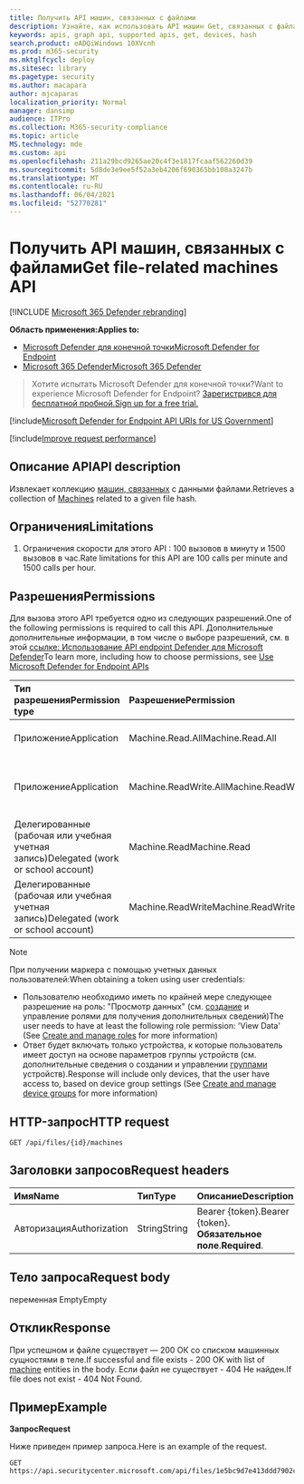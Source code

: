 ```yaml
---
title: Получить API машин, связанных с файлами
description: Узнайте, как использовать API машин Get, связанных с файлами, чтобы получить коллекцию машин, связанных с hash файла в Microsoft Defender для конечной точки.
keywords: apis, graph api, supported apis, get, devices, hash
search.product: eADQiWindows 10XVcnh
ms.prod: m365-security
ms.mktglfcycl: deploy
ms.sitesec: library
ms.pagetype: security
ms.author: macapara
author: mjcaparas
localization_priority: Normal
manager: dansimp
audience: ITPro
ms.collection: M365-security-compliance
ms.topic: article
MS.technology: mde
ms.custom: api
ms.openlocfilehash: 211a29bcd9265ae20c4f3e1817fcaaf562260d39
ms.sourcegitcommit: 5d8de3e9ee5f52a3eb4206f690365bb108a3247b
ms.translationtype: MT
ms.contentlocale: ru-RU
ms.lasthandoff: 06/04/2021
ms.locfileid: "52770281"
---
```

# <a name="get-file-related-machines-api"></a><span data-ttu-id="b8b1a-104">Получить API машин, связанных с файлами</span><span class="sxs-lookup"><span data-stu-id="b8b1a-104">Get file-related machines API</span></span>

[!INCLUDE [Microsoft 365 Defender rebranding](../../includes/microsoft-defender.md)]

<span data-ttu-id="b8b1a-105">**Область применения:**</span><span class="sxs-lookup"><span data-stu-id="b8b1a-105">**Applies to:**</span></span>
- [<span data-ttu-id="b8b1a-106">Microsoft Defender для конечной точки</span><span class="sxs-lookup"><span data-stu-id="b8b1a-106">Microsoft Defender for Endpoint</span></span>](https://go.microsoft.com/fwlink/p/?linkid=2154037)
- [<span data-ttu-id="b8b1a-107">Microsoft 365 Defender</span><span class="sxs-lookup"><span data-stu-id="b8b1a-107">Microsoft 365 Defender</span></span>](https://go.microsoft.com/fwlink/?linkid=2118804)

> <span data-ttu-id="b8b1a-108">Хотите испытать Microsoft Defender для конечной точки?</span><span class="sxs-lookup"><span data-stu-id="b8b1a-108">Want to experience Microsoft Defender for Endpoint?</span></span> [<span data-ttu-id="b8b1a-109">Зарегистрився для бесплатной пробной.</span><span class="sxs-lookup"><span data-stu-id="b8b1a-109">Sign up for a free trial.</span></span>](https://www.microsoft.com/microsoft-365/windows/microsoft-defender-atp?ocid=docs-wdatp-exposedapis-abovefoldlink) 

[!include[Microsoft Defender for Endpoint API URIs for US Government](../../includes/microsoft-defender-api-usgov.md)]

[!include[Improve request performance](../../includes/improve-request-performance.md)]


## <a name="api-description"></a><span data-ttu-id="b8b1a-110">Описание API</span><span class="sxs-lookup"><span data-stu-id="b8b1a-110">API description</span></span>
<span data-ttu-id="b8b1a-111">Извлекает коллекцию [машин, связанных](machine.md) с данными файлами.</span><span class="sxs-lookup"><span data-stu-id="b8b1a-111">Retrieves a collection of [Machines](machine.md) related to a given file hash.</span></span>


## <a name="limitations"></a><span data-ttu-id="b8b1a-112">Ограничения</span><span class="sxs-lookup"><span data-stu-id="b8b1a-112">Limitations</span></span>
1. <span data-ttu-id="b8b1a-113">Ограничения скорости для этого API : 100 вызовов в минуту и 1500 вызовов в час.</span><span class="sxs-lookup"><span data-stu-id="b8b1a-113">Rate limitations for this API are 100 calls per minute and 1500 calls per hour.</span></span>


## <a name="permissions"></a><span data-ttu-id="b8b1a-114">Разрешения</span><span class="sxs-lookup"><span data-stu-id="b8b1a-114">Permissions</span></span>
<span data-ttu-id="b8b1a-115">Для вызова этого API требуется одно из следующих разрешений.</span><span class="sxs-lookup"><span data-stu-id="b8b1a-115">One of the following permissions is required to call this API.</span></span> <span data-ttu-id="b8b1a-116">Дополнительные дополнительные информации, в том числе о выборе разрешений, см. в этой [ссылке: Использование API endpoint Defender для Microsoft Defender](apis-intro.md)</span><span class="sxs-lookup"><span data-stu-id="b8b1a-116">To learn more, including how to choose permissions, see [Use Microsoft Defender for Endpoint APIs](apis-intro.md)</span></span>

<span data-ttu-id="b8b1a-117">Тип разрешения</span><span class="sxs-lookup"><span data-stu-id="b8b1a-117">Permission type</span></span> |   <span data-ttu-id="b8b1a-118">Разрешение</span><span class="sxs-lookup"><span data-stu-id="b8b1a-118">Permission</span></span>  |   <span data-ttu-id="b8b1a-119">Имя отображения разрешений</span><span class="sxs-lookup"><span data-stu-id="b8b1a-119">Permission display name</span></span>
:---|:---|:---
<span data-ttu-id="b8b1a-120">Приложение</span><span class="sxs-lookup"><span data-stu-id="b8b1a-120">Application</span></span> |   <span data-ttu-id="b8b1a-121">Machine.Read.All</span><span class="sxs-lookup"><span data-stu-id="b8b1a-121">Machine.Read.All</span></span> |  <span data-ttu-id="b8b1a-122">'Read all machine profiles'</span><span class="sxs-lookup"><span data-stu-id="b8b1a-122">'Read all machine profiles'</span></span>
<span data-ttu-id="b8b1a-123">Приложение</span><span class="sxs-lookup"><span data-stu-id="b8b1a-123">Application</span></span> |   <span data-ttu-id="b8b1a-124">Machine.ReadWrite.All</span><span class="sxs-lookup"><span data-stu-id="b8b1a-124">Machine.ReadWrite.All</span></span> | <span data-ttu-id="b8b1a-125">'Read and write all machine information'</span><span class="sxs-lookup"><span data-stu-id="b8b1a-125">'Read and write all machine information'</span></span>
<span data-ttu-id="b8b1a-126">Делегированные (рабочая или учебная учетная запись)</span><span class="sxs-lookup"><span data-stu-id="b8b1a-126">Delegated (work or school account)</span></span> | <span data-ttu-id="b8b1a-127">Machine.Read</span><span class="sxs-lookup"><span data-stu-id="b8b1a-127">Machine.Read</span></span> | <span data-ttu-id="b8b1a-128">'Read machine information'</span><span class="sxs-lookup"><span data-stu-id="b8b1a-128">'Read machine information'</span></span>
<span data-ttu-id="b8b1a-129">Делегированные (рабочая или учебная учетная запись)</span><span class="sxs-lookup"><span data-stu-id="b8b1a-129">Delegated (work or school account)</span></span> | <span data-ttu-id="b8b1a-130">Machine.ReadWrite</span><span class="sxs-lookup"><span data-stu-id="b8b1a-130">Machine.ReadWrite</span></span> | <span data-ttu-id="b8b1a-131">'Read and write machine information'</span><span class="sxs-lookup"><span data-stu-id="b8b1a-131">'Read and write machine information'</span></span>

>[!Note]
> <span data-ttu-id="b8b1a-132">При получении маркера с помощью учетных данных пользователей:</span><span class="sxs-lookup"><span data-stu-id="b8b1a-132">When obtaining a token using user credentials:</span></span>
>- <span data-ttu-id="b8b1a-133">Пользователю необходимо иметь по крайней мере следующее разрешение на роль: "Просмотр данных" (см. [создание](user-roles.md) и управление ролями для получения дополнительных сведений)</span><span class="sxs-lookup"><span data-stu-id="b8b1a-133">The user needs to have at least the following role permission: 'View Data' (See [Create and manage roles](user-roles.md) for more information)</span></span>
>- <span data-ttu-id="b8b1a-134">Ответ будет включать только устройства, к которые пользователь имеет доступ на основе параметров группы устройств (см. дополнительные сведения о создании и управлении [группами](machine-groups.md) устройств).</span><span class="sxs-lookup"><span data-stu-id="b8b1a-134">Response will include only devices, that the user have access to, based on device group settings (See [Create and manage device groups](machine-groups.md) for more information)</span></span>

## <a name="http-request"></a><span data-ttu-id="b8b1a-135">HTTP-запрос</span><span class="sxs-lookup"><span data-stu-id="b8b1a-135">HTTP request</span></span>
```
GET /api/files/{id}/machines
```

## <a name="request-headers"></a><span data-ttu-id="b8b1a-136">Заголовки запросов</span><span class="sxs-lookup"><span data-stu-id="b8b1a-136">Request headers</span></span>

<span data-ttu-id="b8b1a-137">Имя</span><span class="sxs-lookup"><span data-stu-id="b8b1a-137">Name</span></span> | <span data-ttu-id="b8b1a-138">Тип</span><span class="sxs-lookup"><span data-stu-id="b8b1a-138">Type</span></span> | <span data-ttu-id="b8b1a-139">Описание</span><span class="sxs-lookup"><span data-stu-id="b8b1a-139">Description</span></span>
:---|:---|:---
<span data-ttu-id="b8b1a-140">Авторизация</span><span class="sxs-lookup"><span data-stu-id="b8b1a-140">Authorization</span></span> | <span data-ttu-id="b8b1a-141">String</span><span class="sxs-lookup"><span data-stu-id="b8b1a-141">String</span></span> | <span data-ttu-id="b8b1a-142">Bearer {token}.</span><span class="sxs-lookup"><span data-stu-id="b8b1a-142">Bearer {token}.</span></span> <span data-ttu-id="b8b1a-143">**Обязательное поле**.</span><span class="sxs-lookup"><span data-stu-id="b8b1a-143">**Required**.</span></span>


## <a name="request-body"></a><span data-ttu-id="b8b1a-144">Тело запроса</span><span class="sxs-lookup"><span data-stu-id="b8b1a-144">Request body</span></span>
<span data-ttu-id="b8b1a-145">переменная Empty</span><span class="sxs-lookup"><span data-stu-id="b8b1a-145">Empty</span></span>

## <a name="response"></a><span data-ttu-id="b8b1a-146">Отклик</span><span class="sxs-lookup"><span data-stu-id="b8b1a-146">Response</span></span>
<span data-ttu-id="b8b1a-147">При успешном и файле существует — [](machine.md) 200 ОК со списком машинных сущностями в теле.</span><span class="sxs-lookup"><span data-stu-id="b8b1a-147">If successful and file exists - 200 OK with list of [machine](machine.md) entities in the body.</span></span> <span data-ttu-id="b8b1a-148">Если файл не существует - 404 Не найден.</span><span class="sxs-lookup"><span data-stu-id="b8b1a-148">If file does not exist - 404 Not Found.</span></span>


## <a name="example"></a><span data-ttu-id="b8b1a-149">Пример</span><span class="sxs-lookup"><span data-stu-id="b8b1a-149">Example</span></span>

<span data-ttu-id="b8b1a-150">**Запрос**</span><span class="sxs-lookup"><span data-stu-id="b8b1a-150">**Request**</span></span>

<span data-ttu-id="b8b1a-151">Ниже приведен пример запроса.</span><span class="sxs-lookup"><span data-stu-id="b8b1a-151">Here is an example of the request.</span></span>

```http
GET https://api.securitycenter.microsoft.com/api/files/1e5bc9d7e413ddd7902c2932e418702b84d0cc07/machines
```
